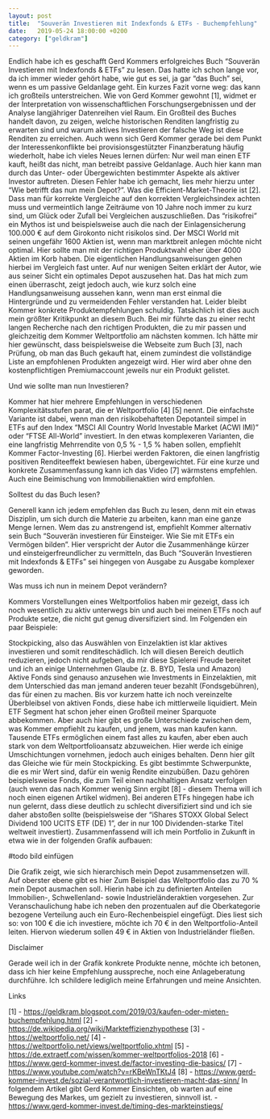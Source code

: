 ```yaml
---
layout: post
title:  "Souverän Investieren mit Indexfonds & ETFs - Buchempfehlung"
date:   2019-05-24 18:00:00 +0200
category: ["geldkram"]
---
```


Endlich habe ich es geschafft Gerd Kommers erfolgreiches Buch “Souverän Investieren mit Indexfonds & ETFs” zu lesen. Das hatte ich schon lange vor, da ich immer wieder gehört habe, wie gut es sei, ja gar “das Buch” sei, wenn es um passive Geldanlage geht. Ein kurzes Fazit vorne weg: das kann ich großteils unterstreichen.
Wie von Gerd Kommer gewohnt [1], widmet er der Interpretation von wissenschaftlichen Forschungsergebnissen und der Analyse langjähriger Datenreihen viel Raum. Ein Großteil des Buches handelt davon, zu zeigen, welche historischen Renditen langfristig zu erwarten sind und warum aktives Investieren der falsche Weg ist diese Renditen zu erreichen. Auch wenn sich Gerd Kommer gerade bei dem Punkt der Interessenkonflikte bei provisionsgestützter Finanzberatung häufig wiederholt, habe ich vieles Neues lernen dürfen:
Nur weil man einen ETF kauft, heißt das nicht, man betreibt passive Geldanlage. Auch hier kann man durch das Unter- oder Übergewichten bestimmter Aspekte als aktiver Investor auftreten. Diesen Fehler habe ich gemacht, lies mehr hierzu unter “Wie betrifft das nun mein Depot?”.
Was die Efficient-Market-Theorie ist [2]. 
Dass man für korrekte Vergleiche auf den korrekten Vergleichsindex achten muss und vermeintlich lange Zeiträume von 10 Jahre noch immer zu kurz sind, um Glück oder Zufall bei Vergleichen auszuschließen.
Das “risikofrei” ein Mythos ist und beispielsweise auch die nach der Einlagensicherung 100.000 € auf dem Girokonto nicht risikolos sind.
Der MSCI World mit seinen ungefähr 1600 Aktien ist, wenn man marktbreit anlegen möchte nicht optimal. Hier sollte man mit der richtigen Produktwahl eher über 4000 Aktien im Korb haben.
Die eigentlichen Handlungsanweisungen gehen hierbei im Vergleich fast unter. Auf nur wenigen Seiten erklärt der Autor, wie aus seiner Sicht ein optimales Depot auszusehen hat. Das hat mich zum einen überrascht, zeigt jedoch auch, wie kurz solch eine Handlungsanweisung aussehen kann, wenn man erst einmal die Hintergründe und zu vermeidenden Fehler verstanden hat. Leider bleibt Kommer konkrete Produktempfehlungen schuldig. Tatsächlich ist dies auch mein größter Kritikpunkt an diesem Buch. Bei mir führte das zu einer recht langen Recherche nach den richtigen Produkten, die zu mir passen und gleichzeitig dem Kommer Weltportfolio am nächsten kommen. Ich hätte mir hier gewünscht, dass beispielsweise die Webseite zum Buch [3], nach Prüfung, ob man das Buch gekauft hat, einem zumindest die vollständige Liste an empfohlenen Produkten angezeigt wird. Hier wird aber ohne den kostenpflichtigen Premiumaccount jeweils nur ein Produkt gelistet.


Und wie sollte man nun Investieren?

Kommer hat hier mehrere Empfehlungen in verschiedenen Komplexitätsstufen parat, die er Weltportfolio [4] [5] nennt. Die einfachste Variante ist dabei, wenn man den risikobehafteten Depotanteil simpel in ETFs auf den Index “MSCI All Country World Investable Market (ACWI IMI)” oder “FTSE All-World” investiert. 
In den etwas komplexeren Varianten, die eine langfristig Mehrrendite von 0,5 % - 1,5 % haben sollen, empfiehlt Kommer Factor-Investing [6]. Hierbei werden Faktoren, die einen langfristig positiven Renditeeffekt bewiesen haben, übergewichtet. Für eine kurze und konkrete Zusammenfassung kann ich das Video [7] wärmstens empfehlen. Auch eine Beimischung von Immobilienaktien wird empfohlen.


Solltest du das Buch lesen?

Generell kann ich jedem empfehlen das Buch zu lesen, denn mit ein etwas Disziplin, um sich durch die Materie zu arbeiten, kann man eine ganze Menge lernen. Wem das zu anstrengend ist, empfiehlt Kommer alternativ sein Buch “Souverän investieren für Einsteiger. Wie Sie mit ETFs ein Vermögen bilden”. Hier verspricht der Autor die Zusammenhänge kürzer und einsteigerfreundlicher zu vermitteln, das Buch “Souverän Investieren mit Indexfonds & ETFs” sei hingegen von Ausgabe zu Ausgabe komplexer geworden.


Was muss ich nun in meinem Depot verändern?

Kommers Vorstellungen eines Weltportfolios haben mir gezeigt, dass ich  noch wesentlich zu aktiv unterwegs bin und auch bei meinen ETFs noch auf Produkte setze, die nicht gut genug diversifiziert sind. Im Folgenden ein paar Beispiele:

Stockpicking, also das Auswählen von Einzelaktien ist klar aktives investieren und somit renditeschädlich. Ich will diesen Bereich deutlich reduzieren, jedoch nicht aufgeben, da mir diese Spielerei Freude bereitet und ich an einige Unternehmen Glaube (z. B. BYD, Tesla und Amazon)
Aktive Fonds sind genauso anzusehen wie Investments in Einzelaktien, mit dem Unterschied das man jemand anderen teuer bezahlt (Fondsgebühren), das für einen zu machen. Bis vor kurzem hatte ich noch vereinzelte Überbleibsel von aktiven Fonds, diese habe ich mittlerweile liquidiert.
Mein ETF Segment hat schon jeher einen Großteil meiner Sparquote abbekommen. Aber auch hier gibt es große Unterschiede zwischen dem, was Kommer empfiehlt zu kaufen, und jenem, was man kaufen kann. Tausende ETFs ermöglichen einem fast alles zu kaufen, aber eben auch stark von dem Weltportfolioansatz abzuweichen. Hier werde ich einige Umschichtungen vornehmen, jedoch auch einiges behalten. Denn hier gilt das Gleiche wie für mein Stockpicking. Es gibt bestimmte Schwerpunkte, die es mir Wert sind, dafür ein wenig Rendite einzubüßen. Dazu gehören beispielsweise Fonds, die zum Teil einen nachhaltigen Ansatz verfolgen (auch wenn das nach Kommer wenig Sinn ergibt [8] - diesem Thema will ich noch einen eigenen Artikel widmen). Bei anderen ETFs hingegen habe ich nun gelernt, dass diese deutlich zu schlecht diversifiziert sind und ich sie daher abstoßen sollte (beispielsweise der “iShares STOXX Global Select Dividend 100 UCITS ETF (DE) 1”, der in nur 100 Dividenden-starke Titel weltweit investiert).
Zusammenfassend will ich mein Portfolio in Zukunft in etwa wie in der folgenden Grafik aufbauen:

#todo bild einfügen

Die Grafik zeigt, wie sich hierarchisch mein Depot zusammensetzen will. Auf oberster ebene gibt es hier Zum Beispiel das Weltportfolio das zu 70 % mein Depot ausmachen soll. Hierin habe ich zu definierten Anteilen Immobilien-, Schwellenland- sowie Industrieländeraktien vorgesehen. Zur Veranschaulichung habe ich neben den prozentualen auf die Oberkategorie bezogene Verteilung auch ein Euro-Rechenbeispiel eingefügt. Dies liest sich so: von 100 € die ich investiere, möchte ich 70 € in den Weltportfolio-Anteil leiten. Hiervon wiederum sollen 49 € in Aktien von Industrieländer fließen.



Disclaimer

Gerade weil ich in der Grafik konkrete Produkte nenne, möchte ich betonen, dass ich hier keine Empfehlung ausspreche, noch eine Anlageberatung durchführe. Ich schildere lediglich meine Erfahrungen und meine Ansichten.


 Links

[1] - https://geldkram.blogspot.com/2019/03/kaufen-oder-mieten-buchempfehlung.html
[2] - https://de.wikipedia.org/wiki/Markteffizienzhypothese
[3] - https://weltportfolio.net/
[4] - https://weltportfolio.net/views/weltportfolio.xhtml
[5] - https://de.extraetf.com/wissen/kommer-weltportfolios-2018
[6] - https://www.gerd-kommer-invest.de/factor-investing-die-basics/
[7] - https://www.youtube.com/watch?v=rKBeWnTKtJ4
[8] - https://www.gerd-kommer-invest.de/sozial-verantwortlich-investieren-macht-das-sinn/
In folgendem Artikel gibt Gerd Kommer Einsichten, ob warten auf eine Bewegung des Markes, um gezielt zu investieren, sinnvoll ist. - https://www.gerd-kommer-invest.de/timing-des-markteinstiegs/